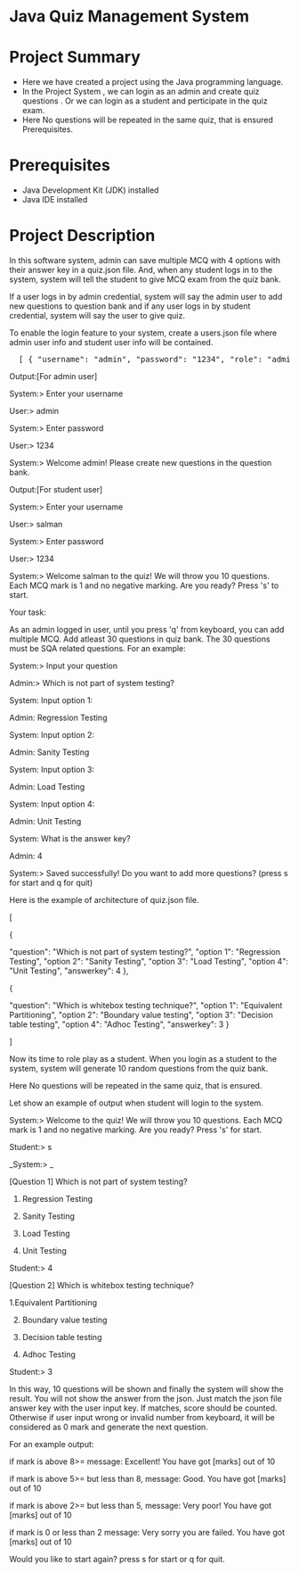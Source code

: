 # Java Quiz Management System

# Project Summary

- Here we have created a project using the Java programming language.
- In the Project System , we can login as an admin and create quiz questions . Or we can login as a student and perticipate in the quiz exam.
- Here No questions will be repeated in the same quiz, that is ensured Prerequisites.

# Prerequisites

- Java Development Kit (JDK) installed
- Java IDE installed

#  Project Description

In this software system, admin can save multiple MCQ with 4 options with their answer key in a quiz.json file. And, when any student logs in to the system, system will tell the student to give MCQ exam from the quiz bank.

If a user logs in by admin credential, system will say the admin user to add new questions to question bank and if any user logs in by student credential, system will say the user to give quiz.

To enable the login feature to your system, create a users.json file where admin user info and student user info will be contained.

<pre>  [ { "username": "admin", "password": "1234", "role": "admin" }, { "username": "salman", "password": "1234", "role": "student" } ]  </pre>


Output:[For admin user]

System:> Enter your username

User:> admin

System:> Enter password

User:> 1234

System:> Welcome admin! Please create new questions in the question bank.

Output:[For student user]

System:> Enter your username

User:> salman

System:> Enter password

User:> 1234

System:> Welcome salman to the quiz! We will throw you 10 questions. Each MCQ mark is 1 and no negative marking. Are you ready? Press 's' to start.

Your task:

As an admin logged in user, until you press 'q' from keyboard, you can add multiple MCQ. Add atleast 30 questions in quiz bank. The 30 questions must be SQA related questions. For an example:

System:> Input your question

Admin:> Which is not part of system testing?

System: Input option 1:

Admin: Regression Testing

System: Input option 2:

Admin: Sanity Testing

System: Input option 3:

Admin: Load Testing

System: Input option 4:

Admin: Unit Testing

System: What is the answer key?

Admin: 4

System:> Saved successfully! Do you want to add more questions? (press s for start and q for quit)

Here is the example of architecture of quiz.json file.

[

{

"question": "Which is not part of system testing?",
"option 1": "Regression Testing",
"option 2": "Sanity Testing",
"option 3": "Load Testing",
"option 4": "Unit Testing",
"answerkey": 4
},

{

"question": "Which is whitebox testing technique?",
"option 1": "Equivalent Partitioning",
"option 2": "Boundary value testing",
"option 3": "Decision table testing",
"option 4": "Adhoc Testing",
"answerkey": 3
}

]

Now its time to role play as a student. When you login as a student to the system, system will generate 10 random questions from the quiz bank.

Here No questions will be repeated in the same quiz, that is ensured.

Let show an example of output when student will login to the system.

System:> Welcome to the quiz! We will throw you 10 questions. Each MCQ mark is 1 and no negative marking. Are you ready? Press 's' for start.

Student:> s

_System:> _

[Question 1] Which is not part of system testing?

1. Regression Testing

2. Sanity Testing

3. Load Testing

4. Unit Testing

Student:> 4

[Question 2] Which is whitebox testing technique?

1.Equivalent Partitioning

2. Boundary value testing

3. Decision table testing

4. Adhoc Testing

Student:> 3

In this way, 10 questions will be shown and finally the system will show the result. You will not show the answer from the json. Just match the json file answer key with the user input key. If matches, score should be counted. Otherwise if user input wrong or invalid number from keyboard, it will be considered as 0 mark and generate the next question.

For an example output:

if mark is above 8>= message: Excellent! You have got [marks] out of 10

if mark is above 5>= but less than 8, message: Good. You have got [marks] out of 10

if mark is above 2>= but less than 5, message: Very poor! You have got [marks] out of 10

if mark is 0 or less than 2 message: Very sorry you are failed. You have got [marks] out of 10

Would you like to start again? press s for start or q for quit.

